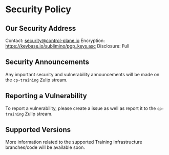 # Security Policy

## Our Security Address

Contact: security@control-plane.io
Encryption: https://keybase.io/sublimino/pgp_keys.asc
Disclosure: Full

## Security Announcements
Any important security and vulnerability announcements will be made on the `cp-training` Zulip stream.

## Reporting a Vulnerability
To report a vulnerability, please create a issue as well as report it to the `cp-training` Zulip stream.

## Supported Versions
More information related to the supported Training Infrastructure branches/code will be available soon.